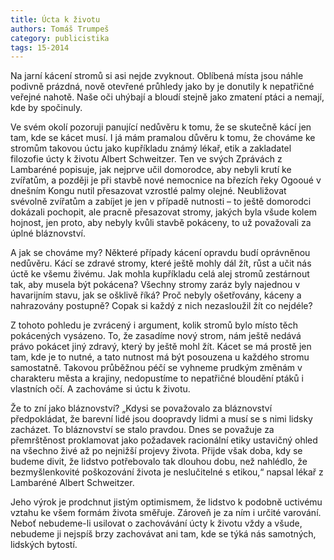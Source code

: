 ```yaml
---
title: Úcta k životu
authors: Tomáš Trumpeš
category: publicistika
tags: 15-2014
---
```


Na jarní kácení stromů si asi nejde zvyknout. Oblíbená místa jsou náhle podivně prázdná, nově otevřené průhledy jako by je donutily k nepatřičné veřejné nahotě. Naše oči uhýbají a bloudí stejně jako zmatení ptáci a nemají, kde by spočinuly.

Ve svém okolí pozoruji panující nedůvěru k tomu, že se skutečně kácí jen tam, kde se kácet musí. I já mám pramalou důvěru k tomu, že chováme ke stromům takovou úctu jako kupříkladu známý lékař, etik a zakladatel filozofie úcty k životu Albert Schweitzer. Ten ve svých Zprávách z Lambaréné popisuje, jak nejprve učil domorodce, aby nebyli krutí ke zvířatům, a později je při stavbě nové nemocnice na březích řeky Ogooué v dnešním Kongu nutil přesazovat vzrostlé palmy olejné. Neubližovat svévolně zvířatům a zabíjet je jen v případě nutnosti – to ještě domorodci dokázali pochopit, ale pracně přesazovat stromy, jakých byla všude kolem hojnost, jen proto, aby nebyly kvůli stavbě pokáceny, to už považovali za úplné bláznovství.

A jak se chováme my? Některé případy kácení opravdu budí oprávněnou nedůvěru. Kácí se zdravé stromy, které ještě mohly dál žít, růst a učit nás úctě ke všemu živému. Jak mohla kupříkladu celá alej stromů zestárnout tak, aby musela být pokácena? Všechny stromy zaráz byly najednou v havarijním stavu, jak se ošklivě říká? Proč nebyly ošetřovány, káceny a nahrazovány postupně? Copak si každý z nich nezasloužil žít co nejdéle?

Z tohoto pohledu je zvrácený i argument, kolik stromů bylo místo těch pokácených vysázeno. To, že zasadíme nový strom, nám ještě nedává právo pokácet jiný zdravý, který by ještě mohl žít. Kácet se má prostě jen tam, kde je to nutné, a tato nutnost má být posouzena u každého stromu samostatně. Takovou průběžnou péčí se vyhneme prudkým změnám v charakteru města a krajiny, nedopustíme to nepatřičné bloudění ptáků i vlastních očí. A zachováme si úctu k životu.

Že to zní jako bláznovství? „Kdysi se považovalo za bláznovství předpokládat, že barevní lidé jsou doopravdy lidmi a musí se s nimi lidsky zacházet. To bláznovství se stalo pravdou. Dnes se považuje za přemrštěnost proklamovat jako požadavek racionální etiky ustavičný ohled na všechno živé až po nejnižší projevy života. Přijde však doba, kdy se budeme divit, že lidstvo potřebovalo tak dlouhou dobu, než nahlédlo, že bezmyšlenkovité poškozování života je neslučitelné s etikou,“ napsal lékař z Lambaréné Albert Schweitzer.

Jeho výrok je prodchnut jistým optimismem, že lidstvo k podobně uctivému vztahu ke všem formám života směřuje. Zároveň je za ním i určité varování. Neboť nebudeme-li usilovat o zachovávání úcty k životu vždy a všude, nebudeme ji nejspíš brzy zachovávat ani tam, kde se týká nás samotných, lidských bytostí.
